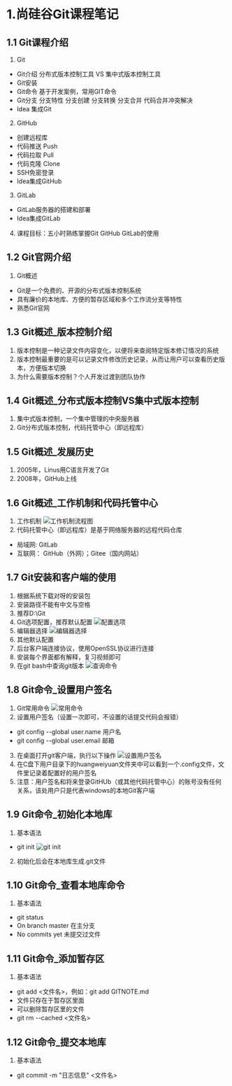 # 1.尚硅谷Git课程笔记

## 1.1 Git课程介绍
1. Git
- Git介绍 分布式版本控制工具 VS 集中式版本控制工具
- Git安装 
- Git命令 基于开发案例，常用GIT命令
- Git分支 分支特性 分支创建 分支转换 分支合并 代码合并冲突解决
- Idea 集成Git

2. GitHub
- 创建远程库
- 代码推送 Push
- 代码拉取 Pull
- 代码克隆 Clone
- SSH免密登录
- Idea集成GitHub

3. GitLab
- GitLab服务器的搭建和部署
- Idea集成GitLab

4. 课程目标：五小时熟练掌握Git GitHub GitLab的使用

## 1.2 Git官网介绍
1. Git概述
- Git是一个免费的、开源的分布式版本控制系统
- 具有廉价的本地库、方便的暂存区域和多个工作流分支等特性
- 熟悉Git官网

## 1.3 Git概述_版本控制介绍
1. 版本控制是一种记录文件内容变化，以便将来查阅特定版本修订情况的系统
2. 版本控制最重要的是可以记录文件修改历史记录，从而让用户可以查看历史版本，方便版本切换
3. 为什么需要版本控制？个人开发过渡到团队协作

## 1.4 Git概述_分布式版本控制VS集中式版本控制
1. 集中式版本控制，一个集中管理的中央服务器
2. Git分布式版本控制，代码托管中心（即远程库）


## 1.5  Git概述_发展历史
1. 2005年，Linus用C语言开发了Git
2. 2008年，GitHub上线

## 1.6 Git概述_工作机制和代码托管中心
1. 工作机制
 ![工作机制流程图](image.png)
2. 代码托管中心（即远程库）是基于网络服务器的远程代码仓库
- 局域网: GitLab
- 互联网： GitHub（外网）；Gitee（国内网站）

## 1.7 Git安装和客户端的使用
1. 根据系统下载对呀的安装包
2. 安装路径不能有中文与空格
3. 推荐D:\Git
4. Git选项配置，推荐默认配置
![配置选项](image-1.png)
5. 编辑器选择
![编辑器选择](image-2.png)
6. 其他默认配置
7. 后台客户端连接协议，使用OpenSSL协议进行连接
8. 安装每个界面都有解释，复习视频即可
9. 在git bash中查询git版本
![查询命令](image-3.png)

## 1.8 Git命令_设置用户签名
1. Git常用命令
![常用命令](image-4.png)
2. 设置用户签名（设置一次即可，不设置的话提交代码会报错）
- git config --global user.name 用户名
- git config --global user.email 邮箱
3. 在桌面打开git客户端，执行以下操作
![设置用户签名](image-5.png)
4. 在C盘下用户目录下的huangweiyuan文件夹中可以看到一个.config文件，文件里记录着配置好的用户签名
5. 注意：用户签名和将来登录GitHUb（或其他代码托管中心）的账号没有任何关系，该处用户只是代表windows的本地Git客户端

## 1.9 Git命令_初始化本地库
1. 基本语法
- git init
![git init](image-6.png)
2. 初始化后会在本地库生成.git文件

## 1.10 Git命令_查看本地库命令
1. 基本语法
- git status
- On branch master 在主分支
- No commits yet 未提交过文件

## 1.11 Git命令_添加暂存区
1. 基本语法
- git add <文件名>，例如：git add GITNOTE.md
- 文件只存在于暂存区里面
- 可以删除暂存区里的文件
- git rm --cached <文件名>

## 1.12 Git命令_提交本地库
1. 基本语法
- git commit -m "日志信息" <文件名>